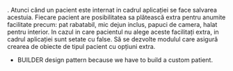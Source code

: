 . Atunci când un pacient este internat in cadrul aplicației se face salvarea acestuia. Fiecare pacient
are posibilitatea sa plătească extra pentru anumite facilitate precum: pat rabatabil, mic dejun inclus,
papuci de camera, halat pentru interior. In cazul in care pacientul nu alege aceste facilitați extra,
in cadrul aplicației sunt setate cu false. Să se dezvolte modulul care asigură crearea de obiecte de
tipul pacient cu opțiuni extra.

- BUILDER design pattern because we have to build a custom patient.